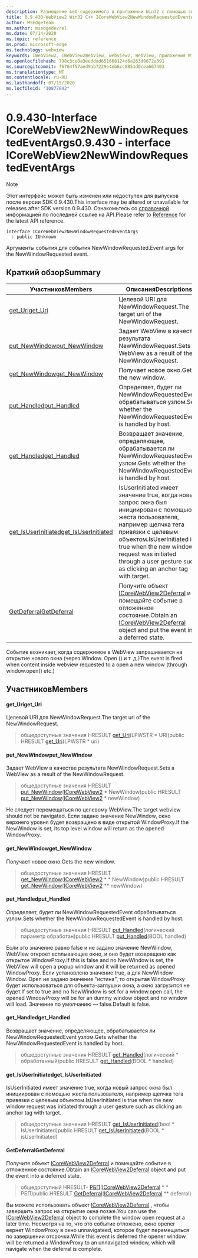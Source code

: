 ```yaml
---
description: Размещение веб-содержимого в приложении Win32 с помощью элемента управления Microsoft Edge WebView2
title: 0.9.430-WebView2 Win32 C++ ICoreWebView2NewWindowRequestedEventArgs
author: MSEdgeTeam
ms.author: msedgedevrel
ms.date: 07/14/2020
ms.topic: reference
ms.prod: microsoft-edge
ms.technology: webview
keywords: IWebView2, IWebView2WebView, webview2, WebView, приложения Win32, Win32, EDGE, ICoreWebView2, ICoreWebView2Host, элемент управления "веб-браузер", HTML Edge
ms.openlocfilehash: 798c3ce0a3eeddad651668124d6a263d0672a391
ms.sourcegitcommit: f6764f57aed9ab7229e4eb6cc8851d0cea667403
ms.translationtype: MT
ms.contentlocale: ru-RU
ms.lasthandoff: 07/15/2020
ms.locfileid: "10877842"
---
```

# <span data-ttu-id="2a639-104">0.9.430-Interface ICoreWebView2NewWindowRequestedEventArgs</span><span class="sxs-lookup"><span data-stu-id="2a639-104">0.9.430 - interface ICoreWebView2NewWindowRequestedEventArgs</span></span> 

> [!NOTE]
> <span data-ttu-id="2a639-105">Этот интерфейс может быть изменен или недоступен для выпусков после версии SDK 0.9.430.</span><span class="sxs-lookup"><span data-stu-id="2a639-105">This interface may be altered or unavailable for releases after SDK version 0.9.430.</span></span> <span data-ttu-id="2a639-106">Ознакомьтесь со [справочной](../../../webview2-api-reference.md) информацией по последней ссылке на API.</span><span class="sxs-lookup"><span data-stu-id="2a639-106">Please refer to [Reference](../../../webview2-api-reference.md) for the latest API reference.</span></span>

```
interface ICoreWebView2NewWindowRequestedEventArgs
  : public IUnknown
```

<span data-ttu-id="2a639-107">Аргументы события для события NewWindowRequested.</span><span class="sxs-lookup"><span data-stu-id="2a639-107">Event args for the NewWindowRequested event.</span></span>

## <span data-ttu-id="2a639-108">Краткий обзор</span><span class="sxs-lookup"><span data-stu-id="2a639-108">Summary</span></span>

 <span data-ttu-id="2a639-109">Участников</span><span class="sxs-lookup"><span data-stu-id="2a639-109">Members</span></span>                        | <span data-ttu-id="2a639-110">Описания</span><span class="sxs-lookup"><span data-stu-id="2a639-110">Descriptions</span></span>
--------------------------------|---------------------------------------------
[<span data-ttu-id="2a639-111">get_Uri</span><span class="sxs-lookup"><span data-stu-id="2a639-111">get_Uri</span></span>](#get_uri) | <span data-ttu-id="2a639-112">Целевой URI для NewWindowRequest.</span><span class="sxs-lookup"><span data-stu-id="2a639-112">The target uri of the NewWindowRequest.</span></span>
[<span data-ttu-id="2a639-113">put_NewWindow</span><span class="sxs-lookup"><span data-stu-id="2a639-113">put_NewWindow</span></span>](#put_newwindow) | <span data-ttu-id="2a639-114">Задает WebView в качестве результата NewWindowRequest.</span><span class="sxs-lookup"><span data-stu-id="2a639-114">Sets a WebView as a result of the NewWindowRequest.</span></span>
[<span data-ttu-id="2a639-115">get_NewWindow</span><span class="sxs-lookup"><span data-stu-id="2a639-115">get_NewWindow</span></span>](#get_newwindow) | <span data-ttu-id="2a639-116">Получает новое окно.</span><span class="sxs-lookup"><span data-stu-id="2a639-116">Gets the new window.</span></span>
[<span data-ttu-id="2a639-117">put_Handled</span><span class="sxs-lookup"><span data-stu-id="2a639-117">put_Handled</span></span>](#put_handled) | <span data-ttu-id="2a639-118">Определяет, будет ли NewWindowRequestedEvent обрабатываться узлом.</span><span class="sxs-lookup"><span data-stu-id="2a639-118">Sets whether the NewWindowRequestedEvent is handled by host.</span></span>
[<span data-ttu-id="2a639-119">get_Handled</span><span class="sxs-lookup"><span data-stu-id="2a639-119">get_Handled</span></span>](#get_handled) | <span data-ttu-id="2a639-120">Возвращает значение, определяющее, обрабатывается ли NewWindowRequestedEvent узлом.</span><span class="sxs-lookup"><span data-stu-id="2a639-120">Gets whether the NewWindowRequestedEvent is handled by host.</span></span>
[<span data-ttu-id="2a639-121">get_IsUserInitiated</span><span class="sxs-lookup"><span data-stu-id="2a639-121">get_IsUserInitiated</span></span>](#get_isuserinitiated) | <span data-ttu-id="2a639-122">IsUserInitiated имеет значение true, когда новый запрос окна был инициирован с помощью жеста пользователя, например щелчка тега привязки с целевым объектом.</span><span class="sxs-lookup"><span data-stu-id="2a639-122">IsUserInitiated is true when the new window request was initiated through a user gesture such as clicking an anchor tag with target.</span></span>
[<span data-ttu-id="2a639-123">GetDeferral</span><span class="sxs-lookup"><span data-stu-id="2a639-123">GetDeferral</span></span>](#getdeferral) | <span data-ttu-id="2a639-124">Получите объект [ICoreWebView2Deferral](ICoreWebView2Deferral.md) и помещайте событие в отложенное состояние.</span><span class="sxs-lookup"><span data-stu-id="2a639-124">Obtain an [ICoreWebView2Deferral](ICoreWebView2Deferral.md) object and put the event into a deferred state.</span></span>

<span data-ttu-id="2a639-125">Событие возникает, когда содержимое в WebView запрашивается на открытие нового окна (через Window. Open () и т. д.)</span><span class="sxs-lookup"><span data-stu-id="2a639-125">The event is fired when content inside webview requested to a open a new window (through window.open() etc.)</span></span>

## <span data-ttu-id="2a639-126">Участников</span><span class="sxs-lookup"><span data-stu-id="2a639-126">Members</span></span>

#### <span data-ttu-id="2a639-127">get_Uri</span><span class="sxs-lookup"><span data-stu-id="2a639-127">get_Uri</span></span> 

<span data-ttu-id="2a639-128">Целевой URI для NewWindowRequest.</span><span class="sxs-lookup"><span data-stu-id="2a639-128">The target uri of the NewWindowRequest.</span></span>

> <span data-ttu-id="2a639-129">общедоступные значения HRESULT [get_Uri](#get_uri)(LPWSTR \* URI)</span><span class="sxs-lookup"><span data-stu-id="2a639-129">public HRESULT [get_Uri](#get_uri)(LPWSTR \* uri)</span></span>

#### <span data-ttu-id="2a639-130">put_NewWindow</span><span class="sxs-lookup"><span data-stu-id="2a639-130">put_NewWindow</span></span> 

<span data-ttu-id="2a639-131">Задает WebView в качестве результата NewWindowRequest.</span><span class="sxs-lookup"><span data-stu-id="2a639-131">Sets a WebView as a result of the NewWindowRequest.</span></span>

> <span data-ttu-id="2a639-132">общедоступные значения HRESULT [put_NewWindow](#put_newwindow)([ICoreWebView2](ICoreWebView2.md) \* NewWindow)</span><span class="sxs-lookup"><span data-stu-id="2a639-132">public HRESULT [put_NewWindow](#put_newwindow)([ICoreWebView2](ICoreWebView2.md) \* newWindow)</span></span>

<span data-ttu-id="2a639-133">Не следует перемещаться по целевому WebView.</span><span class="sxs-lookup"><span data-stu-id="2a639-133">The target webview should not be navigated.</span></span> <span data-ttu-id="2a639-134">Если задано значение NewWindow, окно верхнего уровня будет возвращено в виде открытой WindowProxy.</span><span class="sxs-lookup"><span data-stu-id="2a639-134">If the NewWindow is set, its top level window will return as the opened WindowProxy.</span></span>

#### <span data-ttu-id="2a639-135">get_NewWindow</span><span class="sxs-lookup"><span data-stu-id="2a639-135">get_NewWindow</span></span> 

<span data-ttu-id="2a639-136">Получает новое окно.</span><span class="sxs-lookup"><span data-stu-id="2a639-136">Gets the new window.</span></span>

> <span data-ttu-id="2a639-137">общедоступные значения HRESULT [get_NewWindow](#get_newwindow)([ICoreWebView2](ICoreWebView2.md) \* \* NewWindow)</span><span class="sxs-lookup"><span data-stu-id="2a639-137">public HRESULT [get_NewWindow](#get_newwindow)([ICoreWebView2](ICoreWebView2.md) \*\* newWindow)</span></span>

#### <span data-ttu-id="2a639-138">put_Handled</span><span class="sxs-lookup"><span data-stu-id="2a639-138">put_Handled</span></span> 

<span data-ttu-id="2a639-139">Определяет, будет ли NewWindowRequestedEvent обрабатываться узлом.</span><span class="sxs-lookup"><span data-stu-id="2a639-139">Sets whether the NewWindowRequestedEvent is handled by host.</span></span>

> <span data-ttu-id="2a639-140">общедоступные значения HRESULT [put_Handled](#put_handled)(логический параметр обработан)</span><span class="sxs-lookup"><span data-stu-id="2a639-140">public HRESULT [put_Handled](#put_handled)(BOOL handled)</span></span>

<span data-ttu-id="2a639-141">Если это значение равно false и не задано значение NewWindow, WebView откроет всплывающее окно, и оно будет возвращено как открытое WindowProxy.</span><span class="sxs-lookup"><span data-stu-id="2a639-141">If this is false and no NewWindow is set, the WebView will open a popup window and it will be returned as opened WindowProxy.</span></span> <span data-ttu-id="2a639-142">Если установлено значение true, а для NewWindow Window. Open не задано значение "истина", то открытая WindowProxy будет использоваться для объекта-заглушки окна, а окно загрузится не будет.</span><span class="sxs-lookup"><span data-stu-id="2a639-142">If set to true and no NewWindow is set for a window.open call, the opened WindowProxy will be for an dummy window object and no window will load.</span></span> <span data-ttu-id="2a639-143">Значение по умолчанию — false.</span><span class="sxs-lookup"><span data-stu-id="2a639-143">Default is false.</span></span>

#### <span data-ttu-id="2a639-144">get_Handled</span><span class="sxs-lookup"><span data-stu-id="2a639-144">get_Handled</span></span> 

<span data-ttu-id="2a639-145">Возвращает значение, определяющее, обрабатывается ли NewWindowRequestedEvent узлом.</span><span class="sxs-lookup"><span data-stu-id="2a639-145">Gets whether the NewWindowRequestedEvent is handled by host.</span></span>

> <span data-ttu-id="2a639-146">общедоступные значения HRESULT [get_Handled](#get_handled)(логический \* обработанный)</span><span class="sxs-lookup"><span data-stu-id="2a639-146">public HRESULT [get_Handled](#get_handled)(BOOL \* handled)</span></span>

#### <span data-ttu-id="2a639-147">get_IsUserInitiated</span><span class="sxs-lookup"><span data-stu-id="2a639-147">get_IsUserInitiated</span></span> 

<span data-ttu-id="2a639-148">IsUserInitiated имеет значение true, когда новый запрос окна был инициирован с помощью жеста пользователя, например щелчка тега привязки с целевым объектом.</span><span class="sxs-lookup"><span data-stu-id="2a639-148">IsUserInitiated is true when the new window request was initiated through a user gesture such as clicking an anchor tag with target.</span></span>

> <span data-ttu-id="2a639-149">общедоступные значения HRESULT [get_IsUserInitiated](#get_isuserinitiated)(bool \* IsUserInitiated)</span><span class="sxs-lookup"><span data-stu-id="2a639-149">public HRESULT [get_IsUserInitiated](#get_isuserinitiated)(BOOL \* isUserInitiated)</span></span>

#### <span data-ttu-id="2a639-150">GetDeferral</span><span class="sxs-lookup"><span data-stu-id="2a639-150">GetDeferral</span></span> 

<span data-ttu-id="2a639-151">Получите объект [ICoreWebView2Deferral](ICoreWebView2Deferral.md) и помещайте событие в отложенное состояние.</span><span class="sxs-lookup"><span data-stu-id="2a639-151">Obtain an [ICoreWebView2Deferral](ICoreWebView2Deferral.md) object and put the event into a deferred state.</span></span>

> <span data-ttu-id="2a639-152">общедоступный HRESULT- [РБП](#getdeferral)([ICoreWebView2Deferral](ICoreWebView2Deferral.md) \* \* РБП)</span><span class="sxs-lookup"><span data-stu-id="2a639-152">public HRESULT [GetDeferral](#getdeferral)([ICoreWebView2Deferral](ICoreWebView2Deferral.md) \*\* deferral)</span></span>

<span data-ttu-id="2a639-153">Вы можете использовать объект [ICoreWebView2Deferral](ICoreWebView2Deferral.md) , чтобы завершить запрос на открытие окна позже.</span><span class="sxs-lookup"><span data-stu-id="2a639-153">You can use the [ICoreWebView2Deferral](ICoreWebView2Deferral.md) object to complete the window open request at a later time.</span></span> <span data-ttu-id="2a639-154">Несмотря на то, что это событие отложено, окно opener вернет WindowProxy в окно unnavigateed, которое будет перемещаться по завершении отсрочки.</span><span class="sxs-lookup"><span data-stu-id="2a639-154">While this event is deferred the opener window will be returned a WindowProxy to an unnavigated window, which will navigate when the deferral is complete.</span></span>

